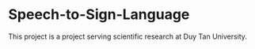 # Speech-to-Sign-Language

This project is a project serving scientific research at
Duy Tan University.
